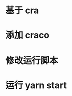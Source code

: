 <!--
 * @moduleName: 模块名称
 * @Author: yunt.Su
 * @description: readme
 * @Date: 2022-06-25 22:53:20
 * @LastModifiedBy: yunt.Su
 * @LastEditTime: 2022-06-26 22:33:45
-->

# 基于 cra

# 添加 craco

# 修改运行脚本

# 运行 yarn start